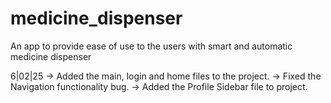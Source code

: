 # medicine_dispenser

An app to provide ease of use to the users with smart and automatic medicine dispenser

6|02|25 
-> Added the main, login and home files to the project. 
-> Fixed the Navigation functionality bug.
-> Added the Profile Sidebar file to project.
